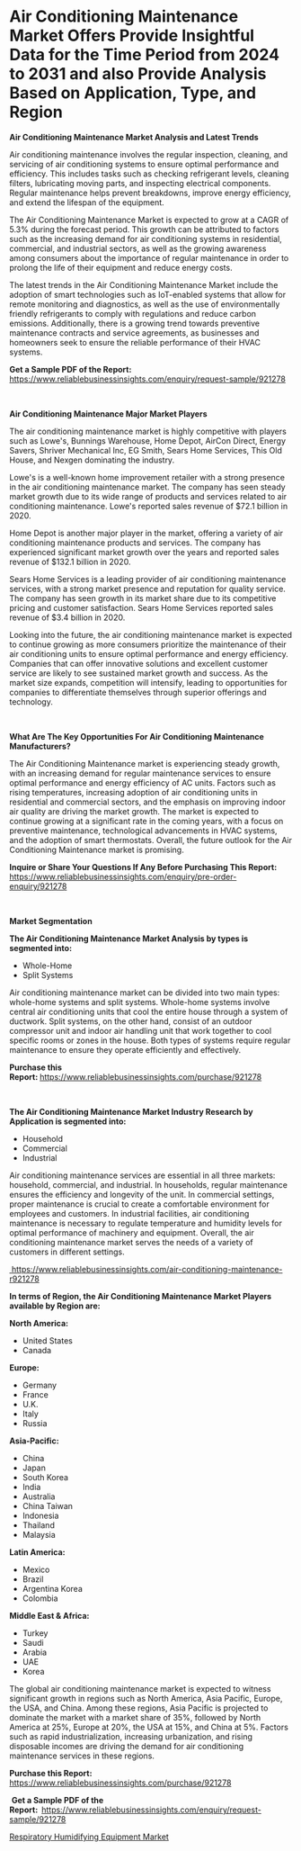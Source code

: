 <p><h1>Air Conditioning Maintenance Market Offers Provide Insightful Data for the Time Period from 2024 to 2031 and also Provide Analysis Based on Application, Type, and Region</h1></p><p><strong>Air Conditioning Maintenance Market Analysis and Latest Trends</strong></p>
<p><p>Air conditioning maintenance involves the regular inspection, cleaning, and servicing of air conditioning systems to ensure optimal performance and efficiency. This includes tasks such as checking refrigerant levels, cleaning filters, lubricating moving parts, and inspecting electrical components. Regular maintenance helps prevent breakdowns, improve energy efficiency, and extend the lifespan of the equipment.</p><p>The Air Conditioning Maintenance Market is expected to grow at a CAGR of 5.3% during the forecast period. This growth can be attributed to factors such as the increasing demand for air conditioning systems in residential, commercial, and industrial sectors, as well as the growing awareness among consumers about the importance of regular maintenance in order to prolong the life of their equipment and reduce energy costs.</p><p>The latest trends in the Air Conditioning Maintenance Market include the adoption of smart technologies such as IoT-enabled systems that allow for remote monitoring and diagnostics, as well as the use of environmentally friendly refrigerants to comply with regulations and reduce carbon emissions. Additionally, there is a growing trend towards preventive maintenance contracts and service agreements, as businesses and homeowners seek to ensure the reliable performance of their HVAC systems.</p></p>
<p><strong>Get a Sample PDF of the Report:&nbsp;</strong> <a href="https://www.reliablebusinessinsights.com/enquiry/request-sample/921278">https://www.reliablebusinessinsights.com/enquiry/request-sample/921278</a></p>
<p>&nbsp;</p>
<p><strong>Air Conditioning Maintenance Major Market Players</strong></p>
<p><p>The air conditioning maintenance market is highly competitive with players such as Lowe's, Bunnings Warehouse, Home Depot, AirCon Direct, Energy Savers, Shriver Mechanical Inc, EG Smith, Sears Home Services, This Old House, and Nexgen dominating the industry.</p><p>Lowe's is a well-known home improvement retailer with a strong presence in the air conditioning maintenance market. The company has seen steady market growth due to its wide range of products and services related to air conditioning maintenance. Lowe's reported sales revenue of $72.1 billion in 2020.</p><p>Home Depot is another major player in the market, offering a variety of air conditioning maintenance products and services. The company has experienced significant market growth over the years and reported sales revenue of $132.1 billion in 2020.</p><p>Sears Home Services is a leading provider of air conditioning maintenance services, with a strong market presence and reputation for quality service. The company has seen growth in its market share due to its competitive pricing and customer satisfaction. Sears Home Services reported sales revenue of $3.4 billion in 2020.</p><p>Looking into the future, the air conditioning maintenance market is expected to continue growing as more consumers prioritize the maintenance of their air conditioning units to ensure optimal performance and energy efficiency. Companies that can offer innovative solutions and excellent customer service are likely to see sustained market growth and success. As the market size expands, competition will intensify, leading to opportunities for companies to differentiate themselves through superior offerings and technology.</p></p>
<p>&nbsp;</p>
<p><strong>What Are The Key Opportunities For Air Conditioning Maintenance Manufacturers?</strong></p>
<p><p>The Air Conditioning Maintenance market is experiencing steady growth, with an increasing demand for regular maintenance services to ensure optimal performance and energy efficiency of AC units. Factors such as rising temperatures, increasing adoption of air conditioning units in residential and commercial sectors, and the emphasis on improving indoor air quality are driving the market growth. The market is expected to continue growing at a significant rate in the coming years, with a focus on preventive maintenance, technological advancements in HVAC systems, and the adoption of smart thermostats. Overall, the future outlook for the Air Conditioning Maintenance market is promising.</p></p>
<p><strong>Inquire or Share Your Questions If Any Before Purchasing This Report:</strong> <a href="https://www.reliablebusinessinsights.com/enquiry/pre-order-enquiry/921278">https://www.reliablebusinessinsights.com/enquiry/pre-order-enquiry/921278</a></p>
<p>&nbsp;</p>
<p><strong>Market Segmentation</strong></p>
<p><strong>The Air Conditioning Maintenance Market Analysis by types is segmented into:</strong></p>
<p><ul><li>Whole-Home</li><li>Split Systems</li></ul></p>
<p><p>Air conditioning maintenance market can be divided into two main types: whole-home systems and split systems. Whole-home systems involve central air conditioning units that cool the entire house through a system of ductwork. Split systems, on the other hand, consist of an outdoor compressor unit and indoor air handling unit that work together to cool specific rooms or zones in the house. Both types of systems require regular maintenance to ensure they operate efficiently and effectively.</p></p>
<p><strong>Purchase this Report:&nbsp;</strong><a href="https://www.reliablebusinessinsights.com/purchase/921278">https://www.reliablebusinessinsights.com/purchase/921278</a></p>
<p>&nbsp;</p>
<p><strong>The Air Conditioning Maintenance Market Industry Research by Application is segmented into:</strong></p>
<p><ul><li>Household</li><li>Commercial</li><li>Industrial</li></ul></p>
<p><p>Air conditioning maintenance services are essential in all three markets: household, commercial, and industrial. In households, regular maintenance ensures the efficiency and longevity of the unit. In commercial settings, proper maintenance is crucial to create a comfortable environment for employees and customers. In industrial facilities, air conditioning maintenance is necessary to regulate temperature and humidity levels for optimal performance of machinery and equipment. Overall, the air conditioning maintenance market serves the needs of a variety of customers in different settings.</p></p>
<p><a href="https://www.reliablebusinessinsights.com/air-conditioning-maintenance-r921278">&nbsp;https://www.reliablebusinessinsights.com/air-conditioning-maintenance-r921278</a></p>
<p><strong>In terms of Region, the Air Conditioning Maintenance Market Players available by Region are:</strong></p>
<p>
    <p> <strong> North America: </strong>
        <ul>
            <li>United States</li>
            <li>Canada</li>
        </ul>
        </p> 
    <p> <strong> Europe: </strong>
        <ul>
            <li>Germany</li>
            <li>France</li>
            <li>U.K.</li>
            <li>Italy</li>
            <li>Russia</li>
        </ul>
        </p> 
    <p> <strong> Asia-Pacific: </strong>
        <ul>
            <li>China</li>
            <li>Japan</li>
            <li>South Korea</li>
            <li>India</li>
            <li>Australia</li>
            <li>China Taiwan</li>
            <li>Indonesia</li>
            <li>Thailand</li>
            <li>Malaysia</li>
        </ul>
        </p> 
    <p> <strong> Latin America: </strong>
        <ul>
            <li>Mexico</li>
            <li>Brazil</li>
            <li>Argentina Korea</li>
            <li>Colombia</li>
        </ul>
        </p> 
    <p> <strong> Middle East & Africa: </strong>
        <ul>
            <li>Turkey</li>
            <li>Saudi</li>
            <li>Arabia</li>
            <li>UAE</li>
            <li>Korea</li>
        </ul>
    </p>
    </p>
<p><p>The global air conditioning maintenance market is expected to witness significant growth in regions such as North America, Asia Pacific, Europe, the USA, and China. Among these regions, Asia Pacific is projected to dominate the market with a market share of 35%, followed by North America at 25%, Europe at 20%, the USA at 15%, and China at 5%. Factors such as rapid industrialization, increasing urbanization, and rising disposable incomes are driving the demand for air conditioning maintenance services in these regions.</p></p>
<p><strong>Purchase this Report: </strong><a href="https://www.reliablebusinessinsights.com/purchase/921278">https://www.reliablebusinessinsights.com/purchase/921278</a></p>
<p>&nbsp;<strong>Get a Sample PDF of the Report:&nbsp;&nbsp;</strong><a href="https://www.reliablebusinessinsights.com/enquiry/request-sample/921278">https://www.reliablebusinessinsights.com/enquiry/request-sample/921278</a></p>
<p><strong></strong></p>
<p><p><a href="https://github.com/bushilahore52/Market-Research-Report-List-1/blob/main/respiratory-humidifying-equipment-market.md">Respiratory Humidifying Equipment Market</a></p></p>